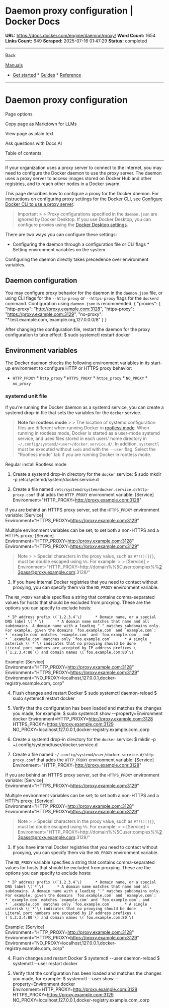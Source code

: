 # Daemon proxy configuration | Docker Docs

**URL:** https://docs.docker.com/engine/daemon/proxy/
**Word Count:** 1654
**Links Count:** 649
**Scraped:** 2025-07-16 01:47:29
**Status:** completed

---

Back

[Manuals](https://docs.docker.com/manuals/)

  * [Get started](https://docs.docker.com/get-started/)   * [Guides](https://docs.docker.com/guides/)   * [Reference](https://docs.docker.com/reference/)

* * *

# Daemon proxy configuration

Page options

Copy page as Markdown for LLMs

View page as plain text

Ask questions with Docs AI

Table of contents

* * *

If your organization uses a proxy server to connect to the internet, you may need to configure the Docker daemon to use the proxy server. The daemon uses a proxy server to access images stored on Docker Hub and other registries, and to reach other nodes in a Docker swarm.

This page describes how to configure a proxy for the Docker daemon. For instructions on configuring proxy settings for the Docker CLI, see [Configure Docker CLI to use a proxy server](https://docs.docker.com/engine/cli/proxy/).

> Important >  > Proxy configurations specified in the `daemon.json` are ignored by Docker Desktop. If you use Docker Desktop, you can configure proxies using the [Docker Desktop settings](https://docs.docker.com/desktop/settings-and-maintenance/settings/#proxies).

There are two ways you can configure these settings:

  * Configuring the daemon through a configuration file or CLI flags   * Setting environment variables on the system

Configuring the daemon directly takes precedence over environment variables.

## Daemon configuration

You may configure proxy behavior for the daemon in the `daemon.json` file, or using CLI flags for the `--http-proxy` or `--https-proxy` flags for the `dockerd` command. Configuration using `daemon.json` is recommended.               {       "proxies": {         "http-proxy": "http://proxy.example.com:3128",         "https-proxy": "https://proxy.example.com:3129",         "no-proxy": "*.test.example.com,.example.org,127.0.0.0/8"       }     }

After changing the configuration file, restart the daemon for the proxy configuration to take effect:               $ sudo systemctl restart docker     

## Environment variables

The Docker daemon checks the following environment variables in its start-up environment to configure HTTP or HTTPS proxy behavior:

  * `HTTP_PROXY`   * `http_proxy`   * `HTTPS_PROXY`   * `https_proxy`   * `NO_PROXY`   * `no_proxy`

### systemd unit file

If you're running the Docker daemon as a systemd service, you can create a systemd drop-in file that sets the variables for the `docker` service.

> **Note for rootless mode** >  > The location of systemd configuration files are different when running Docker in [rootless mode](https://docs.docker.com/engine/security/rootless/). When running in rootless mode, Docker is started as a user-mode systemd service, and uses files stored in each users' home directory in `~/.config/systemd/<user>/docker.service.d/`. In addition, `systemctl` must be executed without `sudo` and with the `--user` flag. Select the "Rootless mode" tab if you are running Docker in rootless mode.

Regular install  Rootless mode

  1. Create a systemd drop-in directory for the `docker` service:                    $ sudo mkdir -p /etc/systemd/system/docker.service.d          

  2. Create a file named `/etc/systemd/system/docker.service.d/http-proxy.conf` that adds the `HTTP_PROXY` environment variable:                    [Service]          Environment="HTTP_PROXY=http://proxy.example.com:3128"

If you are behind an HTTPS proxy server, set the `HTTPS_PROXY` environment variable:                    [Service]          Environment="HTTPS_PROXY=https://proxy.example.com:3129"

Multiple environment variables can be set; to set both a non-HTTPS and a HTTPs proxy;                    [Service]          Environment="HTTP_PROXY=http://proxy.example.com:3128"          Environment="HTTPS_PROXY=https://proxy.example.com:3129"

> Note >  > Special characters in the proxy value, such as `#?!()[]{}`, must be double escaped using `%%`. For example: >           >          [Service] >          Environment="HTTP_PROXY=http://domain%%5Cuser:complex%%23pass@proxy.example.com:3128/"

  3. If you have internal Docker registries that you need to contact without proxying, you can specify them via the `NO_PROXY` environment variable.

The `NO_PROXY` variable specifies a string that contains comma-separated values for hosts that should be excluded from proxying. These are the options you can specify to exclude hosts:

     * IP address prefix \(`1.2.3.4`\)      * Domain name, or a special DNS label \(`*`\)      * A domain name matches that name and all subdomains. A domain name with a leading "." matches subdomains only. For example, given the domains `foo.example.com` and `example.com`:        * `example.com` matches `example.com` and `foo.example.com`, and        * `.example.com` matches only `foo.example.com`      * A single asterisk \(`*`\) indicates that no proxying should be done      * Literal port numbers are accepted by IP address prefixes \(`1.2.3.4:80`\) and domain names \(`foo.example.com:80`\)

Example:          [Service]     Environment="HTTP_PROXY=http://proxy.example.com:3128"     Environment="HTTPS_PROXY=https://proxy.example.com:3129"     Environment="NO_PROXY=localhost,127.0.0.1,docker-registry.example.com,.corp"

  4. Flush changes and restart Docker                    $ sudo systemctl daemon-reload          $ sudo systemctl restart docker          

  5. Verify that the configuration has been loaded and matches the changes you made, for example:                    $ sudo systemctl show --property=Environment docker                    Environment=HTTP_PROXY=http://proxy.example.com:3128 HTTPS_PROXY=https://proxy.example.com:3129 NO_PROXY=localhost,127.0.0.1,docker-registry.example.com,.corp          

  1. Create a systemd drop-in directory for the `docker` service:                    $ mkdir -p ~/.config/systemd/user/docker.service.d          

  2. Create a file named `~/.config/systemd/user/docker.service.d/http-proxy.conf` that adds the `HTTP_PROXY` environment variable:                    [Service]          Environment="HTTP_PROXY=http://proxy.example.com:3128"

If you are behind an HTTPS proxy server, set the `HTTPS_PROXY` environment variable:                    [Service]          Environment="HTTPS_PROXY=https://proxy.example.com:3129"

Multiple environment variables can be set; to set both a non-HTTPS and a HTTPs proxy;                    [Service]          Environment="HTTP_PROXY=http://proxy.example.com:3128"          Environment="HTTPS_PROXY=https://proxy.example.com:3129"

> Note >  > Special characters in the proxy value, such as `#?!()[]{}`, must be double escaped using `%%`. For example: >           >          [Service] >          Environment="HTTP_PROXY=http://domain%%5Cuser:complex%%23pass@proxy.example.com:3128/"

  3. If you have internal Docker registries that you need to contact without proxying, you can specify them via the `NO_PROXY` environment variable.

The `NO_PROXY` variable specifies a string that contains comma-separated values for hosts that should be excluded from proxying. These are the options you can specify to exclude hosts:

     * IP address prefix \(`1.2.3.4`\)      * Domain name, or a special DNS label \(`*`\)      * A domain name matches that name and all subdomains. A domain name with a leading "." matches subdomains only. For example, given the domains `foo.example.com` and `example.com`:        * `example.com` matches `example.com` and `foo.example.com`, and        * `.example.com` matches only `foo.example.com`      * A single asterisk \(`*`\) indicates that no proxying should be done      * Literal port numbers are accepted by IP address prefixes \(`1.2.3.4:80`\) and domain names \(`foo.example.com:80`\)

Example:          [Service]     Environment="HTTP_PROXY=http://proxy.example.com:3128"     Environment="HTTPS_PROXY=https://proxy.example.com:3129"     Environment="NO_PROXY=localhost,127.0.0.1,docker-registry.example.com,.corp"

  4. Flush changes and restart Docker                    $ systemctl --user daemon-reload          $ systemctl --user restart docker          

  5. Verify that the configuration has been loaded and matches the changes you made, for example:                    $ systemctl --user show --property=Environment docker                    Environment=HTTP_PROXY=http://proxy.example.com:3128 HTTPS_PROXY=https://proxy.example.com:3129 NO_PROXY=localhost,127.0.0.1,docker-registry.example.com,.corp